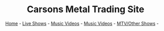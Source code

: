 <h1 align="center">
  Carsons Metal Trading Site
</h1>

[Home](https://32pennies.github.io/boots/index.md) - [Live Shows](https://32pennies.github.io/boots/videos.md) - [Music Videos](https://32pennies.github.io/boots/musicvidoes.md) - [Music Videos](https://32pennies.github.io/boots/musicvidoes.md) - [MTV/Other Shows](https://32pennies.github.io/boots/musicvidoes.md) -
